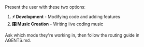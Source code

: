 Present the user with these two options:

1. **⚡️ Development** - Modifying code and adding features
2. **🎛️ Music Creation** - Writing live coding music

Ask which mode they're working in, then follow the routing guide in AGENTS.md.
